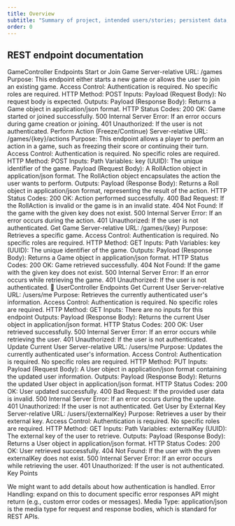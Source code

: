 ```yaml
---
title: Overview
subtitle: "Summary of project, intended users/stories; persistent data; external services."
order: 0
---
```


## REST endpoint documentation

GameController Endpoints
Start or Join Game
Server-relative URL: /games
Purpose: This endpoint either starts a new game or allows the user to join an existing game.
Access Control:
Authentication is required.
No specific roles are required.
HTTP Method: POST
Inputs:
Payload (Request Body): No request body is expected.
Outputs:
Payload (Response Body): Returns a Game object in application/json format.
HTTP Status Codes:
200 OK: Game started or joined successfully.
500 Internal Server Error: If an error occurs during game creation or joining.
401 Unauthorized: If the user is not authenticated.
Perform Action (Freeze/Continue)
Server-relative URL: /games/{key}/actions
Purpose: This endpoint allows a player to perform an action in a game, such as freezing their score or continuing their turn.
Access Control:
Authentication is required.
No specific roles are required.
HTTP Method: POST
Inputs:
Path Variables:
key (UUID): The unique identifier of the game.
Payload (Request Body):
A RollAction object in application/json format. The RollAction object encapsulates the action the user wants to perform.
Outputs:
Payload (Response Body): Returns a Roll object in application/json format, representing the result of the action.
HTTP Status Codes:
200 OK: Action performed successfully.
400 Bad Request: If the RollAction is invalid or the game is in an invalid state.
404 Not Found: If the game with the given key does not exist.
500 Internal Server Error: If an error occurs during the action.
401 Unauthorized: If the user is not authenticated.
Get Game
Server-relative URL: /games/{key}
Purpose: Retrieves a specific game.
Access Control:
Authentication is required.
No specific roles are required.
HTTP Method: GET
Inputs:
Path Variables:
key (UUID): The unique identifier of the game.
Outputs:
Payload (Response Body): Returns a Game object in application/json format.
HTTP Status Codes:
200 OK: Game retrieved successfully.
404 Not Found: If the game with the given key does not exist.
500 Internal Server Error: If an error occurs while retrieving the game.
401 Unauthorized: If the user is not authenticated.
🎲 UserController Endpoints
Get Current User
Server-relative URL: /users/me
Purpose: Retrieves the currently authenticated user's information.
Access Control:
Authentication is required.
No specific roles are required.
HTTP Method: GET
Inputs:
There are no inputs for this endpoint
Outputs:
Payload (Response Body): Returns the current User object in application/json format.
HTTP Status Codes:
200 OK: User retrieved successfully.
500 Internal Server Error: If an error occurs while retrieving the user.
401 Unauthorized: If the user is not authenticated.
Update Current User
Server-relative URL: /users/me
Purpose: Updates the currently authenticated user's information.
Access Control:
Authentication is required.
No specific roles are required.
HTTP Method: PUT
Inputs:
Payload (Request Body):
A User object in application/json format containing the updated user information.
Outputs:
Payload (Response Body): Returns the updated User object in application/json format.
HTTP Status Codes:
200 OK: User updated successfully.
400 Bad Request: If the provided user data is invalid.
500 Internal Server Error: If an error occurs during the update.
401 Unauthorized: If the user is not authenticated.
Get User by External Key
Server-relative URL: /users/{externalKey}
Purpose: Retrieves a user by their external key.
Access Control:
Authentication is required.
No specific roles are required.
HTTP Method: GET
Inputs:
Path Variables:
externalKey (UUID): The external key of the user to retrieve.
Outputs:
Payload (Response Body): Returns a User object in application/json format.
HTTP Status Codes:
200 OK: User retrieved successfully.
404 Not Found: If the user with the given externalKey does not exist.
500 Internal Server Error: If an error occurs while retrieving the user.
401 Unauthorized: If the user is not authenticated.
Key Points

We might want to add details about how authentication is handled.
Error Handling: expand on this to document specific error responses API might return (e.g., custom 
error codes or messages).
Media Type: application/json is the media type for request and response bodies, 
which is standard for REST APIs.

